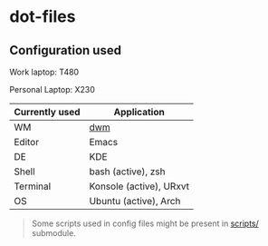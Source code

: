 # dot-files


## Configuration used


Work laptop: T480

Personal Laptop: X230



| Currently used | Application                                  |
|----------------|----------------------------------------------|
| WM             | [dwm](https://github.com/chinmaychhajed/dwm) |
| Editor         | Emacs                                        |
| DE             | KDE                                          |
| Shell          | bash (active), zsh                           |
| Terminal       | Konsole (active), URxvt                      |
| OS             | Ubuntu (active), Arch                        |


> Some scripts used in config files might be present in [scripts/](https://github.com/chinmaychhajed/scripts) submodule.
